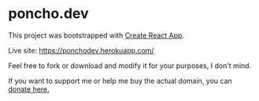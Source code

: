 # poncho.dev

This project was bootstrapped with [Create React App](https://github.com/facebook/create-react-app).

Live site: https://ponchodev.herokuapp.com/

Feel free to fork or download and modify it for your purposes, I don't mind.

If you want to support me or help me buy the actual domain, you can [donate here.](https://paypal.me/ponchoapm?locale.x=es_XC)
